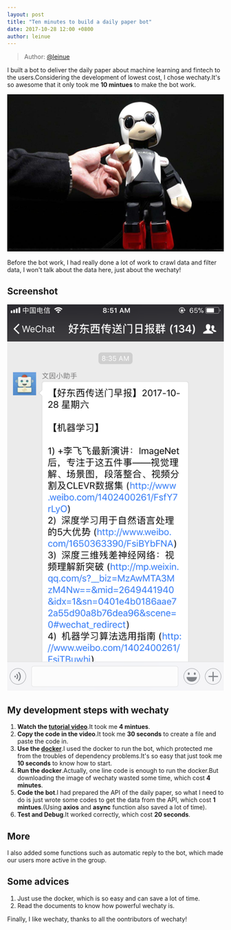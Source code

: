 ```yaml
---
layout: post
title: "Ten minutes to build a daily paper bot"
date: 2017-10-28 12:00 +0800
author: leinue
---
```


> Author: [@leinue](https://github.com/leinue)

I built a bot to deliver the daily paper about machine learning and fintech to the users.Considering the development of lowest cost, I chose wechaty.It's so awesome that it only took me **10 mintues** to make the bot work.

![chatbot][1]

Before the bot work, I had really done a lot of work to crawl data and filter data, I won't talk about the data here, just about the wechaty!

## Screenshot

![screenshot][2]

## My development steps with wechaty

 1. **Watch the [tutorial video][3]**.It took me **4 mintues**.
 2. **Copy the code in the video**.It took me **30 seconds** to create a file and paste the code in.
 3. **Use the [docker][4]**.I used the docker to run the bot, which protected me from the troubles of dependency problems.It's so easy that just took me **10 seconds** to know how to start.
 4. **Run the docker**.Actually, one line code is enough to run the docker.But downloading the image of wechaty wasted some time, which cost **4 minutes**.
 5. **Code the bot**.I had prepared the API of the daily paper, so what I need to do is just wrote some codes to get the data from the API, which cost **1 mintues**.(Using **axios** and **async** function also saved a lot of time).
 6. **Test and Debug**.It worked correctly, which cost **20 seconds**.


## More

I also added some functions such as automatic reply to the bot, which made our users more active in the group.

## Some advices

 1. Just use the docker, which is so easy and can save a lot of time.
 2. Read the documents to know how powerful wechaty is.


Finally, I like wechaty, thanks to all the oontributors of wechaty!


  [1]: /download/2017/leinue-bot.jpg
  [2]: /download/2017/leinue-screenshot.PNG
  [3]: https://blog.chatie.io/guide/2017/01/01/getting-started-wechaty.html
  [4]: https://github.com/chatie/wechaty/wiki/Docker